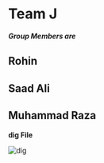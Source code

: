 # Team J
**_Group Members are_**
## Rohin
## Saad Ali
## Muhammad Raza

**dig File**

![dig](https://user-images.githubusercontent.com/99000179/154732579-80e557f9-dcf0-4173-bf4c-86990b39c723.jpg)

